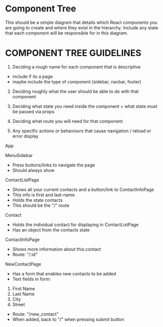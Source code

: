 # Component Tree

This should be a simple diagram that details which React components you are going to create and where they exist in the hierarchy. Include any state that each component will be responsible for in this diagram.

# COMPONENT TREE GUIDELINES

1. Deciding a rough name for each component that is descriptive

- include if its a page
- maybe include the type of component (sidebar, navbar, footer)

2. Deciding roughly what the user should be able to do with that component

3. Deciding what state you need inside the component + what state must be passed via props

4. Deciding what route you will need for that component

5. Any specific actions or behaviours that cause navigation / reload or error display

App

MenuSidebar

- Press buttons/links to navigate the page
- Should always show

ContactListPage

- Shows all your current contacts and a button/link to ContactInfoPage
- This info is first and last-name
- Holds the state contacts
- This should be the "/" route

Contact

- Holds the individual contact for displaying in ContactListPage
- Has an object from the contacts state

ContactInfoPage

- Shows more information about this.contact
- Route: "/:id"

NewContactPage

- Has a form that enables new contacts to be added
- Text fields in form:

1.  First Name
2.  Last Name
3.  City
4.  Street

- Route: "/new_contact"
- When added, back to "/" when pressing submit button
